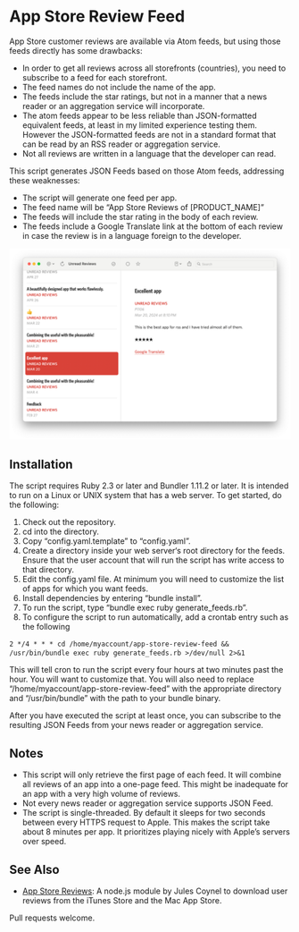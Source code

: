 # App Store Review Feed

App Store customer reviews are available via Atom feeds, but using those feeds directly has some drawbacks:

* In order to get all reviews across all storefronts (countries), you need to subscribe to a feed for each storefront.
* The feed names do not include the name of the app.
* The feeds include the star ratings, but not in a manner that a news reader or an aggregation service will incorporate.
* The atom feeds appear to be less reliable than JSON-formatted equivalent feeds, at least in my limited experience testing them. However the JSON-formatted feeds are not in a standard format that can be read by an RSS reader or aggregation service.
* Not all reviews are written in a language that the developer can read.

This script generates JSON Feeds based on those Atom feeds, addressing these weaknesses:

* The script will generate one feed per app.
* The feed name will be “App Store Reviews of [PRODUCT_NAME]”
* The feeds will include the star rating in the body of each review.
* The feeds include a Google Translate link at the bottom of each review in case the review is in a language foreign to the developer.


![Screenshot of Unread for Mac showing App Store reviews of Unread. Unread is showing a two-pane window. Several reviews are visible in an article list in the left pane. One review is selected and shown in the right pane.](reviews.png)


## Installation

The script requires Ruby 2.3 or later and Bundler 1.11.2 or later. It is intended to run on a Linux or UNIX system that has a web server. To get started, do the following:

1. Check out the repository.
2. cd into the directory.
3. Copy “config.yaml.template” to “config.yaml”.
4. Create a directory inside your web server‘s root directory for the feeds. Ensure that the user account that will run the script has write access to that directory.
5. Edit the config.yaml file. At minimum you will need to customize the list of apps for which you want feeds.
6. Install dependencies by entering “bundle install”.
7. To run the script, type “bundle exec ruby generate_feeds.rb”.
8. To configure the script to run automatically, add a crontab entry such as the following

````
2 */4 * * * cd /home/myaccount/app-store-review-feed && /usr/bin/bundle exec ruby generate_feeds.rb >/dev/null 2>&1
````

This will tell cron to run the script every four hours at two minutes past the hour. You will want to customize that. You will also need to replace “/home/myaccount/app-store-review-feed” with the appropriate directory and “/usr/bin/bundle” with the path to your bundle binary.

After you have executed the script at least once, you can subscribe to the resulting JSON Feeds from your news reader or aggregation service.

## Notes

* This script will only retrieve the first page of each feed. It will combine all reviews of an app into a one-page feed. This might be inadequate for an app with a very high volume of reviews.
* Not every news reader or aggregation service supports JSON Feed.
* The script is single-threaded. By default it sleeps for two seconds between every HTTPS request to Apple. This makes the script take about 8 minutes per app. It prioritizes playing nicely with Apple’s servers over speed.

## See Also

* [App Store Reviews](https://github.com/jcoynel/app-store-reviews): A node.js module by Jules Coynel to download user reviews from the iTunes Store and the Mac App Store.

Pull requests welcome.
